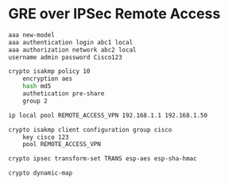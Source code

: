 # GRE over IPSec Remote Access #

```bash
aaa new-model 
aaa authentication login abc1 local 
aaa authorization network abc2 local 
username admin password Cisco123 
```

```bash
crypto isakmp policy 10
    encryption aes
    hash md5 
    authetication pre-share
    group 2
```

```bash
ip local pool REMOTE_ACCESS_VPN 192.168.1.1 192.168.1.50
```

```bash
crypto isakmp client configuration group cisco 
    key cisco 123
    pool REMOTE_ACCESS_VPN
```

```bash
crypto ipsec transform-set TRANS esp-aes esp-sha-hmac 
```

```bash
crypto dynamic-map 
```
